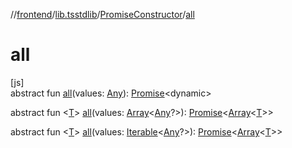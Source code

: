 //[frontend](../../../index.md)/[lib.tsstdlib](../index.md)/[PromiseConstructor](index.md)/[all](all.md)

# all

[js]\
abstract fun [all](all.md)(values: [Any](https://kotlinlang.org/api/latest/jvm/stdlib/kotlin/-any/index.html)): [Promise](https://kotlinlang.org/api/latest/jvm/stdlib/kotlin.js/-promise/index.html)&lt;dynamic&gt;

abstract fun &lt;[T](all.md)&gt; [all](all.md)(values: [Array](https://kotlinlang.org/api/latest/jvm/stdlib/kotlin/-array/index.html)&lt;[Any](https://kotlinlang.org/api/latest/jvm/stdlib/kotlin/-any/index.html)?&gt;): [Promise](https://kotlinlang.org/api/latest/jvm/stdlib/kotlin.js/-promise/index.html)&lt;[Array](https://kotlinlang.org/api/latest/jvm/stdlib/kotlin/-array/index.html)&lt;[T](all.md)&gt;&gt;

abstract fun &lt;[T](all.md)&gt; [all](all.md)(values: [Iterable](../-iterable/index.md)&lt;[Any](https://kotlinlang.org/api/latest/jvm/stdlib/kotlin/-any/index.html)?&gt;): [Promise](https://kotlinlang.org/api/latest/jvm/stdlib/kotlin.js/-promise/index.html)&lt;[Array](https://kotlinlang.org/api/latest/jvm/stdlib/kotlin/-array/index.html)&lt;[T](all.md)&gt;&gt;
